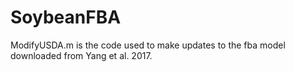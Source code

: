 # SoybeanFBA
ModifyUSDA.m is the code used to make updates to the fba model downloaded from Yang et al. 2017.
